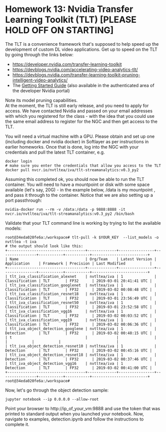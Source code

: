 # Homework 13: Nvidia Transfer Learning Toolkit (TLT) [PLEASE HOLD OFF ON STARTING]

The TLT is a convenience framework that's supposed to help speed up the development of custom DL video applications. Get up to speed on the TLT by going through the links below:

* https://developer.nvidia.com/transfer-learning-toolkit
* https://devblogs.nvidia.com/accelerating-video-analytics-tlt/
* https://devblogs.nvidia.com/transfer-learning-toolkit-pruning-intelligent-video-analytics/
* The [Getting Started Guide](https://github.com/MIDS-scaling-up/v2/blob/master/week13/hw/tlt/Transfer-Learning-Toolkit-Getting-Started-Guide-IVAOpenBeta.pdf) (also available in the authenticated area of the developer Nvidia portal)

Note its model pruning capabilities.  
At the moment, the TLT is still early release, and you need to apply for access. 
We have contacted Nvidia and passed on your email addresses with which you registered for the class - with the idea that you could use the same email address to register for the NGC and then get access to the TLT.  

You will need a virtual machine with a GPU.  Please obtain and set up one (including docker and nvidia docker) in Softlayer as per instructions in earlier homeworks.
Once that is done, log into the NGC with your credentials and pull the latest TLT container, e.g.
```
docker login
# make sure you enter the credentials that allow you access to the TLT
docker pull nvcr.io/nvtltea/iva/tlt-streamanalytics:v0.3_py2
```
Assuming this completed ok, you should now be able to run the TLT container. You will need to have a mountpoint or disk with some space available (let's say, 20G) - in the example below, /data is my mountpoint , and pass it through to the container.  Notice that we are also setting up a port passthrough:
```
nvidia-docker run --rm -v /data:/data -p 9888:8888 -it  nvcr.io/nvtltea/iva/tlt-streamanalytics:v0.3_py2 /bin/bash
```
Validate that your TLT command line is working by trying to list the available models:
```
root@34eda020fe6a:/workspace# tlt-pull -k $YOUR_KEY  --list_models -o nvtltea -t iva
# the output should look like this:
+-----------------------------------+-------------+----------------+----------------+-----------+-----------+-------------------------+
| Name                              | Org/Team    | Latest Version | Application    | Framework | Precision | Last Modified           |
+-----------------------------------+-------------+----------------+----------------+-----------+-----------+-------------------------+
| tlt_iva_classification_alexnet    | nvtltea/iva | 1              | Classification | TLT       | FP32      | 2019-03-01 20:41:41 UTC |
| tlt_iva_classification_googlenet  | nvtltea/iva | 1              | Classification | TLT       | FP32      | 2019-03-02 00:08:48 UTC |
| tlt_iva_classification_resnet18   | nvtltea/iva | 1              | Classification | TLT       | FP32      | 2019-03-01 23:56:49 UTC |
| tlt_iva_classification_resnet50   | nvtltea/iva | 1              | Classification | TLT       | FP32      | 2019-03-01 23:52:58 UTC |
| tlt_iva_classification_vgg16      | nvtltea/iva | 1              | Classification | TLT       | FP32      | 2019-03-02 00:03:52 UTC |
| tlt_iva_classification_vgg19      | nvtltea/iva | 1              | Classification | TLT       | FP32      | 2019-03-02 00:06:36 UTC |
| tlt_iva_object_detection_googlene | nvtltea/iva | 1              | Detection      | TLT       | FP32      | 2019-03-02 00:48:15 UTC |
| t                                 |             |                |                |           |           |                         |
| tlt_iva_object_detection_resnet10 | nvtltea/iva | 1              | Detection      | TLT       | FP32      | 2019-03-02 00:45:16 UTC |
| tlt_iva_object_detection_resnet18 | nvtltea/iva | 1              | Detection      | TLT       | FP32      | 2019-03-02 00:37:46 UTC |
| tlt_iva_object_detection_vgg16    | nvtltea/iva | 1              | Detection      | TLT       | FP32      | 2019-03-02 00:41:00 UTC |
+-----------------------------------+-------------+----------------+----------------+-----------+-----------+-------------------------+
root@34eda020fe6a:/workspace# 
```
Now, let's go through the object detection sample:
```
jupyter notebook --ip 0.0.0.0 --allow-root
```
Point your browser to http://ip_of_your_vm:9888 and use the token that was printed to standard output when you launched your notebook.
Now, navigate to examples, detection.ipynb and follow the instructions to complete it.



